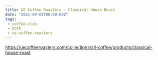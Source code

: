 ```yaml
---
title: UE Coffee Roasters - Classical House Roast
date: "2021-09-01T00:00:00Z"
tags:
 - coffee-club
 - both
 - ue-coffee-roasters
---
```


https://uecoffeeroasters.com/collections/all-coffee/products/classical-house-roast
